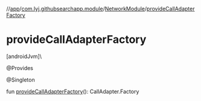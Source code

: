 //[app](../../../index.md)/[com.lyj.githubsearchapp.module](../index.md)/[NetworkModule](index.md)/[provideCallAdapterFactory](provide-call-adapter-factory.md)

# provideCallAdapterFactory

[androidJvm]\

@Provides

@Singleton

fun [provideCallAdapterFactory](provide-call-adapter-factory.md)(): CallAdapter.Factory
